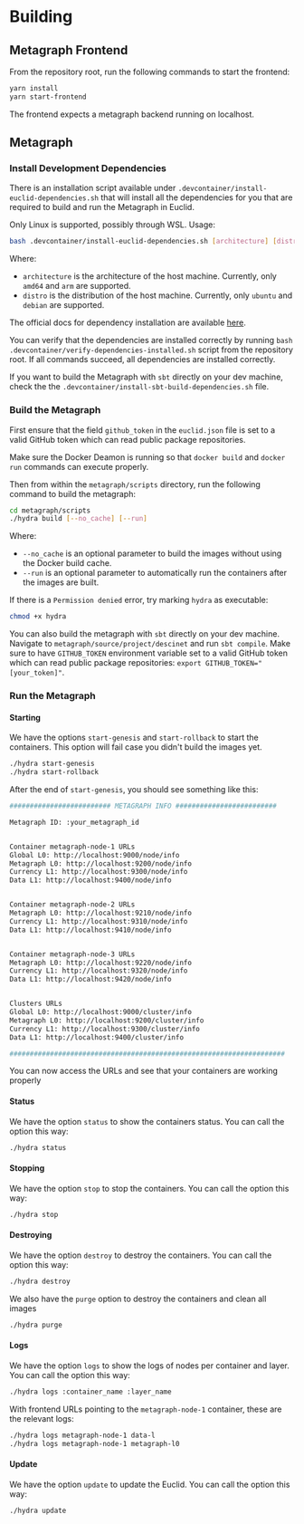 # Building

## Metagraph Frontend

From the repository root, run the following commands to start the frontend:

```bash
yarn install
yarn start-frontend
```

The frontend expects a metagraph backend running on localhost.

## Metagraph

### Install Development Dependencies

There is an installation script available under `.devcontainer/install-euclid-dependencies.sh` that will install all the dependencies for you that are required to build and run the Metagraph in Euclid.

Only Linux is supported, possibly through WSL. Usage:

```bash
bash .devcontainer/install-euclid-dependencies.sh [architecture] [distribution]
```

Where:

* `architecture` is the architecture of the host machine. Currently, only `amd64` and `arm` are supported.
* `distro` is the distribution of the host machine. Currently, only `ubuntu` and `debian` are supported.

The official docs for dependency installation are available [here](https://docs.constellationnetwork.io/sdk/elements/hydra-cli).

You can verify that the dependencies are installed correctly by running `bash .devcontainer/verify-dependencies-installed.sh` script from the repository root. If all commands succeed, all dependencies are installed correctly.

If you want to build the Metagraph with `sbt` directly on your dev machine, check the the `.devcontainer/install-sbt-build-dependencies.sh` file.

### Build the Metagraph

First ensure that the field `github_token` in the `euclid.json` file is set to a valid GitHub token which can read public package repositories.

Make sure the Docker Deamon is running so that `docker build` and `docker run` commands can execute properly.

Then from within the `metagraph/scripts` directory, run the following command to build the metagraph:

```bash
cd metagraph/scripts
./hydra build [--no_cache] [--run]
```

Where:

* `--no_cache` is an optional parameter to build the images without using the Docker build cache.
* `--run` is an optional parameter to automatically run the containers after the images are built.

If there is a `Permission denied` error, try marking `hydra` as executable:

```bash
chmod +x hydra
```

You can also build the metagraph with `sbt` directly on your dev machine. Navigate to `metagraph/source/project/descinet` and run `sbt compile`. Make sure to have `GITHUB_TOKEN` environment variable set to a valid GitHub token which can read public package repositories: `export GITHUB_TOKEN="[your_token]"`.

### Run the Metagraph

#### Starting

We have the options `start-genesis` and `start-rollback` to start the containers. This option will fail case you didn't build the images yet.

```bash
./hydra start-genesis
./hydra start-rollback   
```

After the end of `start-genesis`, you should see something like this:

```bash
######################### METAGRAPH INFO #########################

Metagraph ID: :your_metagraph_id


Container metagraph-node-1 URLs
Global L0: http://localhost:9000/node/info
Metagraph L0: http://localhost:9200/node/info
Currency L1: http://localhost:9300/node/info
Data L1: http://localhost:9400/node/info


Container metagraph-node-2 URLs
Metagraph L0: http://localhost:9210/node/info
Currency L1: http://localhost:9310/node/info
Data L1: http://localhost:9410/node/info


Container metagraph-node-3 URLs
Metagraph L0: http://localhost:9220/node/info
Currency L1: http://localhost:9320/node/info
Data L1: http://localhost:9420/node/info


Clusters URLs
Global L0: http://localhost:9000/cluster/info
Metagraph L0: http://localhost:9200/cluster/info
Currency L1: http://localhost:9300/cluster/info
Data L1: http://localhost:9400/cluster/info

####################################################################
```

You can now access the URLs and see that your containers are working properly

#### Status

We have the option `status` to show the containers status. You can call the option this way:

```bash
./hydra status   
```

#### Stopping

We have the option `stop` to stop the containers. You can call the option this way:

```bash
./hydra stop   
```

#### Destroying

We have the option `destroy` to destroy the containers. You can call the option this way:

```bash
./hydra destroy   
```

We also have the `purge` option to destroy the containers and clean all images

```bash
./hydra purge   
```

#### Logs

We have the option `logs` to show the logs of nodes per container and layer. You can call the option this way:

```bash
./hydra logs :container_name :layer_name   
```

With frontend URLs pointing to the `metagraph-node-1` container, these are the relevant logs:

```bash
./hydra logs metagraph-node-1 data-l
./hydra logs metagraph-node-1 metagraph-l0
```

#### Update

We have the option `update` to update the Euclid. You can call the option this way:

```bash
./hydra update   
```
